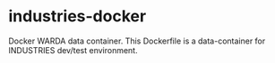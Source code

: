 industries-docker
===============

Docker WARDA data container. This Dockerfile is a data-container for INDUSTRIES dev/test environment.
